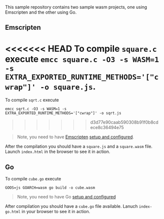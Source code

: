 This sample repository contains two sample wasm projects, one using Emscripten and the other using Go.

## Emscripten
<<<<<<< HEAD
To compile `square.c` execute `emcc square.c -O3 -s WASM=1 -s EXTRA_EXPORTED_RUNTIME_METHODS='["cwrap"]' -o square.js`.
=======
To compile `sqrt.c` execute 

```
emcc sqrt.c -O3 -s WASM=1 -s EXTRA_EXPORTED_RUNTIME_METHODS='["cwrap"]' -o sqrt.js
```
>>>>>>> d3d77e90caab590308b91f0b8cdece8c36494e75

> Note, you need to have [Emscripten](http://emscripten.org) [setup and configured](https://emscripten.org/docs/getting_started/downloads.html).

After the compilation you should have a `square.js` and a `square.wasm` file. Launch `index.html` in the browser to see it in action.

## Go
To compile `cube.go` execute 
```
GOOS=js GOARCH=wasm go build -o cube.wasm
```

> Note, you need to have Go [setup and configured](https://golang.org/doc/install)

After compilation you should have a `cube.go` file available. Lanuch `index-go.html` in your browser to see it in action.
